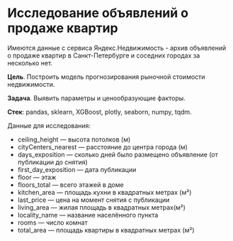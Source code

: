 # Исследование объявлений о продаже квартир

Имеются данные с сервиса Яндекс.Недвижимость - архив объявлений о продаже квартир в Санкт-Петербурге и соседних городах за несколько нет. 

**Цель**. Построить модель прогнозирования рыночной стоимости недвижимости.

**Задача**. Выявить параметры и ценообразующие факторы.

**Стек**: pandas, sklearn, XGBoost, plotly, seaborn, numpy, tqdm.

Данные для исследования:
- ceiling_height — высота потолков (м)
- cityCenters_nearest — расстояние до центра города (м)
- days_exposition — сколько дней было размещено объявление (от публикации до снятия)
- first_day_exposition — дата публикации
- floor — этаж
- floors_total — всего этажей в доме 
- kitchen_area — площадь кухни в квадратных метрах (м²)
- last_price — цена на момент снятия с публикации
- living_area — жилая площадь в квадратных метрах(м²)
- locality_name — название населённого пункта
- rooms — число комнат
- total_area — площадь квартиры в квадратных метрах (м²)
